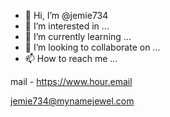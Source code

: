 - 👋 Hi, I’m @jemie734
- 👀 I’m interested in ...
- 🌱 I’m currently learning ...
- 💞️ I’m looking to collaborate on ...
- 📫 How to reach me ...

<!---
jemie734/jemie734 is a ✨ special ✨ repository because its `README.md` (this file) appears on your GitHub profile.
You can click the Preview link to take a look at your changes.
--->




mail - https://www.hour.email

jemie734@mynamejewel.com
